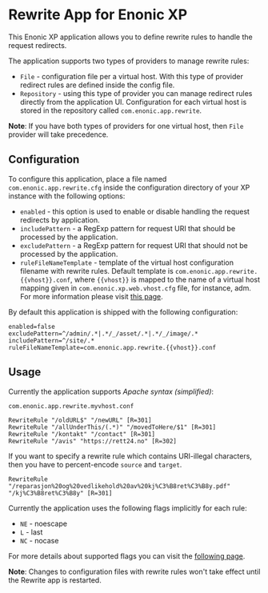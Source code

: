 # Rewrite App for Enonic XP 
This Enonic XP application allows you to define rewrite rules to handle the request redirects.

The application supports two types of providers to manage rewrite rules:

- `File` - configuration file per a virtual host. With this type of provider redirect rules are defined inside the config file.
- `Repository` - using this type of provider you can manage redirect rules directly from the application UI. Configuration for each virtual host is stored in the repository called `com.enonic.app.rewrite`. 

**Note**: If you have both types of providers for one virtual host, then `File` provider will take precedence.  

## Configuration

To configure this application, place a file named `com.enonic.app.rewrite.cfg` inside the configuration directory of your XP instance with the following options:

- `enabled` - this option is used to enable or disable handling the request redirects by application.
- `includePattern` - a RegExp pattern for request URI that should be processed by the application.
- `excludePattern` - a RegExp pattern for request URI that should not be processed by the application. 
- `ruleFileNameTemplate` - template of the virtual host configuration filename with rewrite rules. Default template is `com.enonic.app.rewrite.{{vhost}}.conf`, where `{{vhost}}` is mapped to the name of a virtual host mapping given in `com.enonic.xp.web.vhost.cfg` file, for instance, adm. For more information please visit [this page](https://developer.enonic.com/docs/xp/stable/deployment/vhosts).

By default this application is shipped with the following configuration:

    enabled=false
    excludePattern=^/admin/.*|.*/_/asset/.*|.*/_/image/.*
    includePattern=^/site/.*
    ruleFileNameTemplate=com.enonic.app.rewrite.{{vhost}}.conf


## Usage

Currently the application supports *Apache syntax (simplified)*:

``com.enonic.app.rewrite.myvhost.conf``

    RewriteRule "/oldURL$" "/newURL" [R=301]
    RewriteRule "/allUnderThis/(.*)" "/movedToHere/$1" [R=301]
    RewriteRule "/kontakt" "/contact" [R=301]
    RewriteRule "/avis" "https://rett24.no" [R=302]

If you want to specify a rewrite rule which contains URI-illegal characters, then you have to percent-encode `source` and `target`.

    RewriteRule "/reparasjon%20og%20vedlikehold%20av%20kj%C3%B8ret%C3%B8y.pdf" "/kj%C3%B8ret%C3%B8y" [R=301]

Currently the application uses the following flags implicitly for each rule:

- `NE` - noescape
- `L` - last
- `NC` - nocase

For more details about supported flags you can visit the [following page](https://httpd.apache.org/docs/2.4/rewrite/flags.html#flag_ne).

**Note**: Changes to configuration files with rewrite rules won't take effect until the Rewrite app is restarted. 

